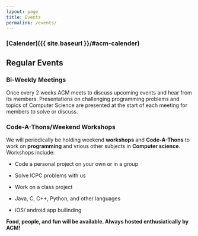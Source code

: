 ```yaml
---
layout: page
title: Events
permalink: /events/
---
```


### [Calender]({{ site.baseurl }}/#acm-calender)

## Regular Events

### Bi-Weekly Meetings

Once every 2 weeks ACM meets to discuss upcoming events and hear from its members. Presentations on challenging programming problems and topics of Computer Science are presented at the start of each meeting for members to solve or discuss.

### Code-A-Thons/Weekend Workshops

We will periodically be holding weekend **workshops** and **Code-A-Thons** to work on **programming** and vrious other subjects in **Computer science**. Workshops include:

* Code a personal project on your own or in a group

* Solve ICPC problems with us

* Work on a class project

* Java, C, C++, Python, and other languages 

* iOS/ android app builinding

**Food, people, and fun will be available. Always hosted enthusiatically by ACM!**

